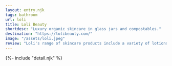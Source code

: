 ```yaml
---
layout: entry.njk
tags: bathroom
url: loli
title: Loli Beauty
shortdesc: "Luxury organic skincare in glass jars and compostables."
destination: "https://lolibeauty.com/"
image: "/assets/loli.jpeg"
review: "Loli's range of skincare products include a variety of lotions and potions for many conerns sold in food-safe jars. Interestingly, they also skip water in their ingredients, so the products should be less watererd-down than you might be used to."
---
```

{%- include "detail.njk" %}

